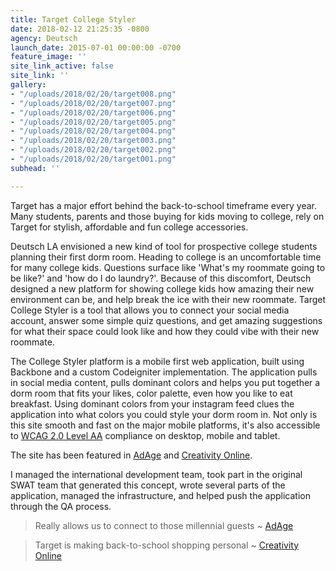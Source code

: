 ```yaml
---
title: Target College Styler
date: 2018-02-12 21:25:35 -0800
agency: Deutsch
launch_date: 2015-07-01 00:00:00 -0700
feature_image: ''
site_link_active: false
site_link: ''
gallery:
- "/uploads/2018/02/20/target008.png"
- "/uploads/2018/02/20/target007.png"
- "/uploads/2018/02/20/target006.png"
- "/uploads/2018/02/20/target005.png"
- "/uploads/2018/02/20/target004.png"
- "/uploads/2018/02/20/target003.png"
- "/uploads/2018/02/20/target002.png"
- "/uploads/2018/02/20/target001.png"
subhead: ''

---
```

Target has a major effort behind the back-to-school timeframe every year. Many students, parents and those buying for kids moving to college, rely on Target for stylish, affordable and fun college accessories.

Deutsch LA envisioned a new kind of tool for prospective college students planning their first dorm room. Heading to college is an uncomfortable time for many college kids. Questions surface like 'What's my roommate going to be like?' and 'how do I do laundry?'. Because of this discomfort, Deutsch designed a new platform for showing college kids how amazing their new environment can be, and help break the ice with their new roommate. Target College Styler is a tool that allows you to connect your social media account, answer some simple quiz questions, and get amazing suggestions for what their space could look like and how they could vibe with their new roommate.

The College Styler platform is a mobile first web application, built using Backbone and a custom Codeigniter implementation. The application pulls in social media content, pulls dominant colors and helps you put together a dorm room that fits your likes, color palette, even how you like to eat breakfast. Using dominant colors from your instagram feed clues the application into what colors you could style your dorm room in. Not only is this site smooth and fast on the major mobile platforms, it's also accessible to [WCAG 2.0 Level AA](\[http://www.w3.org/WAI/intro/wcag) compliance on desktop, mobile and tablet.

The site has been featured in [AdAge](http://adage.com/article/acxiom/target-taps-millenial-market-back-school-push/299675/) and [Creativity Online](http://creativity-online.com/work/target-made-for-u-college-styler/42845).

I managed the international development team, took part in the original SWAT team that generated this concept, wrote several parts of the application, managed the infrastructure, and helped push the application through the QA process.

> Really allows us to connect to those millennial guests \~ [AdAge](http://adage.com/article/acxiom/target-taps-millenial-market-back-school-push/299675/)

> Target is making back-to-school shopping personal \~ [Creativity Online](http://creativity-online.com/work/target-made-for-u-college-styler/42845)